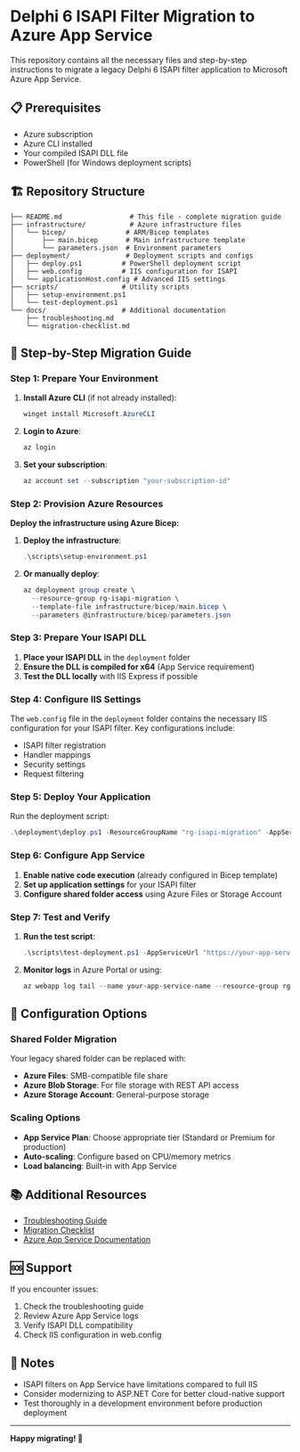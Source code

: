 # Delphi 6 ISAPI Filter Migration to Azure App Service

This repository contains all the necessary files and step-by-step instructions to migrate a legacy Delphi 6 ISAPI filter application to Microsoft Azure App Service.

## 📋 Prerequisites

- Azure subscription
- Azure CLI installed
- Your compiled ISAPI DLL file
- PowerShell (for Windows deployment scripts)

## 🏗️ Repository Structure

```
├── README.md                 # This file - complete migration guide
├── infrastructure/           # Azure infrastructure files
│   └── bicep/               # ARM/Bicep templates
│       ├── main.bicep       # Main infrastructure template
│       └── parameters.json  # Environment parameters
├── deployment/              # Deployment scripts and configs
│   ├── deploy.ps1          # PowerShell deployment script
│   ├── web.config          # IIS configuration for ISAPI
│   └── applicationHost.config # Advanced IIS settings
├── scripts/                # Utility scripts
│   ├── setup-environment.ps1
│   └── test-deployment.ps1
└── docs/                   # Additional documentation
    ├── troubleshooting.md
    └── migration-checklist.md
```

## 🚀 Step-by-Step Migration Guide

### Step 1: Prepare Your Environment

1. **Install Azure CLI** (if not already installed):
   ```powershell
   winget install Microsoft.AzureCLI
   ```

2. **Login to Azure**:
   ```powershell
   az login
   ```

3. **Set your subscription**:
   ```powershell
   az account set --subscription "your-subscription-id"
   ```

### Step 2: Provision Azure Resources

**Deploy the infrastructure using Azure Bicep:**

1. **Deploy the infrastructure**:
   ```powershell
   .\scripts\setup-environment.ps1
   ```

2. **Or manually deploy**:
   ```powershell
   az deployment group create \
     --resource-group rg-isapi-migration \
     --template-file infrastructure/bicep/main.bicep \
     --parameters @infrastructure/bicep/parameters.json
   ```

### Step 3: Prepare Your ISAPI DLL

1. **Place your ISAPI DLL** in the `deployment` folder
2. **Ensure the DLL is compiled for x64** (App Service requirement)
3. **Test the DLL locally** with IIS Express if possible

### Step 4: Configure IIS Settings

The `web.config` file in the `deployment` folder contains the necessary IIS configuration for your ISAPI filter. Key configurations include:

- ISAPI filter registration
- Handler mappings
- Security settings
- Request filtering

### Step 5: Deploy Your Application

Run the deployment script:
```powershell
.\deployment\deploy.ps1 -ResourceGroupName "rg-isapi-migration" -AppServiceName "your-app-service-name"
```

### Step 6: Configure App Service

1. **Enable native code execution** (already configured in Bicep template)
2. **Set up application settings** for your ISAPI filter
3. **Configure shared folder access** using Azure Files or Storage Account

### Step 7: Test and Verify

1. **Run the test script**:
   ```powershell
   .\scripts\test-deployment.ps1 -AppServiceUrl "https://your-app-service.azurewebsites.net"
   ```

2. **Monitor logs** in Azure Portal or using:
   ```powershell
   az webapp log tail --name your-app-service-name --resource-group rg-isapi-migration
   ```

## 🔧 Configuration Options

### Shared Folder Migration

Your legacy shared folder can be replaced with:
- **Azure Files**: SMB-compatible file share
- **Azure Blob Storage**: For file storage with REST API access
- **Azure Storage Account**: General-purpose storage

### Scaling Options

- **App Service Plan**: Choose appropriate tier (Standard or Premium for production)
- **Auto-scaling**: Configure based on CPU/memory metrics
- **Load balancing**: Built-in with App Service

## 📚 Additional Resources

- [Troubleshooting Guide](docs/troubleshooting.md)
- [Migration Checklist](docs/migration-checklist.md)
- [Azure App Service Documentation](https://docs.microsoft.com/azure/app-service/)

## 🆘 Support

If you encounter issues:
1. Check the troubleshooting guide
2. Review Azure App Service logs
3. Verify ISAPI DLL compatibility
4. Check IIS configuration in web.config

## 📝 Notes

- ISAPI filters on App Service have limitations compared to full IIS
- Consider modernizing to ASP.NET Core for better cloud-native support
- Test thoroughly in a development environment before production deployment

---

**Happy migrating! 🚀**
